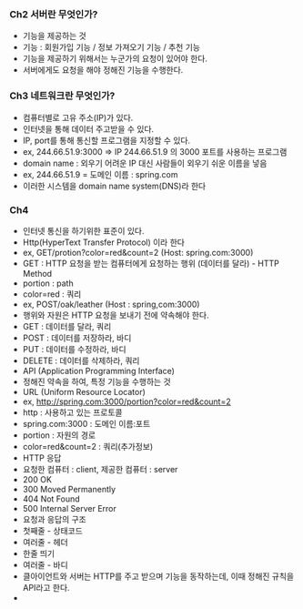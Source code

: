 ### Ch2 서버란 무엇인가?
* 기능을 제공하는 것
* 기능 : 회원가입 기능 / 정보 가져오기 기능 / 추천 기능
* 기능을 제공하기 위해서는 누군가의 요청이 있어야 한다.
* 서버에게도 요청을 해야 정해진 기능을 수행한다.

### Ch3 네트워크란 무엇인가?
* 컴퓨터별로 고유 주소(IP)가 있다.
* 인터넷을 통해 데이터 주고받을 수 있다.
* IP, port를 통해 통신할 프로그램을 지정할 수 있다.
* ex, 244.66.51.9:3000 => IP 244.66.51.9 의 3000 포트를 사용하는 프로그램
* domain name : 외우기 어려운 IP 대신 사람들이 외우기 쉬운 이름을 넣음
* ex, 244.66.51.9 = 도메인 이름 : spring.com
* 이러한 시스템을 domain name system(DNS)라 한다

### Ch4 
* 인터넷 통신을 하기위한 표준이 있다.
* Http(HyperText Transfer Protocol) 이라 한다
* ex, GET/protion?color=red&count=2 (Host: spring.com:3000)
* GET : HTTP 요청을 받는 컴퓨터에게 요청하는 행위 (데이터를 달라) - HTTP Method
* portion : path
* color=red : 쿼리
* ex, POST/oak/leather (Host : spring,com:3000)
* 행위와 자원은 HTTP 요청을 보내기 전에 약속해야 한다.
* GET : 데이터를 달라, 쿼리
* POST : 데이터를 저장하라, 바디
* PUT : 데이터를 수정하라, 바디
* DELETE : 데이터를 삭제하라, 쿼리
* API (Application Programming Interface)
* 정해진 약속을 하여, 특정 기능을 수행하는 것
* URL (Uniform Resource Locator)
* ex, http://spring.com:3000/portion?color=red&count=2
* http : 사용하고 있는 프로토콜
* spring.com:3000 : 도메인 이름:포트
* portion : 자원의 경로
* color=red&count=2 : 쿼리(추가정보)
* HTTP 응답
* 요청한 컴퓨터 : client, 제공한 컴퓨터 : server
* 200 OK
* 300 Moved Permanently
* 404 Not Found
* 500 Internal Server Error
* 요청과 응답의 구조
* 첫째줄 - 상태코드
* 여러줄 - 헤더
* 한줄 띄기
* 여러줄 - 바디
* 클아이언트와 서버는 HTTP를 주고 받으며 기능을 동작하는데, 이때 정해진 규칙을 API라고 한다.
* 